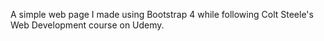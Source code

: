 A simple web page I made using Bootstrap 4 while following Colt Steele's Web Development course on Udemy. 
